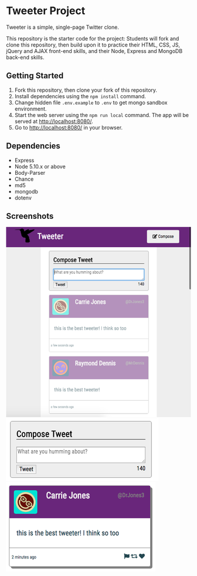 # Tweeter Project

Tweeter is a simple, single-page Twitter clone.

This repository is the starter code for the project: Students will fork and clone this repository, then build upon it to practice their HTML, CSS, JS, jQuery and AJAX front-end skills, and their Node, Express and MongoDB back-end skills.

## Getting Started

1. Fork this repository, then clone your fork of this repository.
2. Install dependencies using the `npm install` command.
3. Change hidden file `.env.example` to `.env` to get mongo sandbox environment.
4. Start the web server using the `npm run local` command. The app will be served at <http://localhost:8080/>.
5. Go to <http://localhost:8080/> in your browser.

## Dependencies

- Express
- Node 5.10.x or above
- Body-Parser
- Chance
- md5
- mongodb
- dotenv

## Screenshots
!["Screenshot of homepage"](https://github.com/thomas543/tweeter/blob/master/public/images/Homepage.png)
!["Screenshot of composebox"](https://github.com/thomas543/tweeter/blob/master/public/images/compose%20box.png)
!["Screenshot of tweet"](https://github.com/thomas543/tweeter/blob/master/public/images/sample%20tweet.png)
